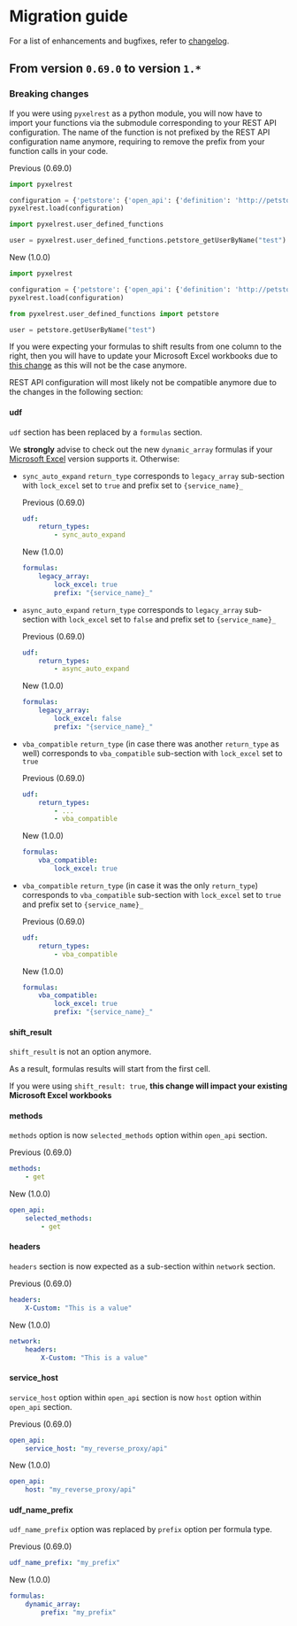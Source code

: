 # Migration guide

For a list of enhancements and bugfixes, refer to [changelog](../CHANGELOG.md).

## From version `0.69.0` to version `1.*`

### Breaking changes

If you were using `pyxelrest` as a python module, you will now have to import your functions via the submodule corresponding to your REST API configuration.
The name of the function is not prefixed by the REST API configuration name anymore, requiring to remove the prefix from your function calls in your code.

Previous (0.69.0)

```python
import pyxelrest

configuration = {'petstore': {'open_api': {'definition': 'http://petstore.swagger.io/v2/swagger.json'}}}
pyxelrest.load(configuration)

import pyxelrest.user_defined_functions

user = pyxelrest.user_defined_functions.petstore_getUserByName("test")
```

New (1.0.0)

```python
import pyxelrest

configuration = {'petstore': {'open_api': {'definition': 'http://petstore.swagger.io/v2/swagger.json'}}}
pyxelrest.load(configuration)

from pyxelrest.user_defined_functions import petstore

user = petstore.getUserByName("test")
```

If you were expecting your formulas to shift results from one column to the right, 
then you will have to update your Microsoft Excel workbooks due to [this change](#shift_result) as this will not be the case anymore.

REST API configuration will most likely not be compatible anymore due to the changes in the following section:

#### udf

`udf` section has been replaced by a `formulas` section.

We __strongly__ advise to check out the new `dynamic_array` formulas if your [Microsoft Excel] version supports it.
Otherwise:

 * `sync_auto_expand` `return_type` corresponds to `legacy_array` sub-section with `lock_excel` set to `true` and prefix set to `{service_name}_`
 
    Previous (0.69.0)
    
    ```yaml
    udf:
        return_types:
            - sync_auto_expand
    ```
    
    New (1.0.0)
    
    ```yaml
    formulas:
        legacy_array:
            lock_excel: true
            prefix: "{service_name}_"
    ```

 * `async_auto_expand` `return_type` corresponds to `legacy_array` sub-section with `lock_excel` set to `false` and prefix set to `{service_name}_`
 
    Previous (0.69.0)
    
    ```yaml
    udf:
        return_types:
            - async_auto_expand
    ```
    
    New (1.0.0)
    
    ```yaml
    formulas:
        legacy_array:
            lock_excel: false
            prefix: "{service_name}_"
    ```

 * `vba_compatible` `return_type` (in case there was another `return_type` as well) corresponds to `vba_compatible` sub-section with `lock_excel` set to `true`
 
    Previous (0.69.0)
    
    ```yaml
    udf:
        return_types:
            - ...
            - vba_compatible
    ```
    
    New (1.0.0)
    
    ```yaml
    formulas:
        vba_compatible:
            lock_excel: true
    ```

 * `vba_compatible` `return_type` (in case it was the only `return_type`) corresponds to `vba_compatible` sub-section with `lock_excel` set to `true` and prefix set to `{service_name}_`
 
    Previous (0.69.0)
    
    ```yaml
    udf:
        return_types:
            - vba_compatible
    ```
    
    New (1.0.0)
    
    ```yaml
    formulas:
        vba_compatible:
            lock_excel: true
            prefix: "{service_name}_"
    ```

#### shift_result

`shift_result` is not an option anymore. 

As a result, formulas results will start from the first cell.

If you were using `shift_result: true`, __this change will impact your existing Microsoft Excel workbooks__

#### methods

`methods` option is now `selected_methods` option within `open_api` section.

Previous (0.69.0)

```yaml
methods:
    - get
```

New (1.0.0)

```yaml
open_api:
    selected_methods:
        - get
```

#### headers

`headers` section is now expected as a sub-section within `network` section.

Previous (0.69.0)

```yaml
headers:
    X-Custom: "This is a value"
```

New (1.0.0)

```yaml
network:
    headers:
        X-Custom: "This is a value"
```

#### service_host

`service_host` option within `open_api` section is now `host` option within `open_api` section.

Previous (0.69.0)

```yaml
open_api:
    service_host: "my_reverse_proxy/api"
```

New (1.0.0)

```yaml
open_api:
    host: "my_reverse_proxy/api"
```

#### udf_name_prefix

`udf_name_prefix` option was replaced by `prefix` option per formula type.

Previous (0.69.0)

```yaml
udf_name_prefix: "my_prefix"
```

New (1.0.0)

```yaml
formulas:
    dynamic_array:
        prefix: "my_prefix"
```

[Microsoft Excel]: https://products.office.com/en-us/excel

